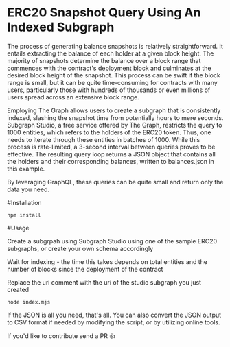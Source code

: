# ERC20 Snapshot Query Using An Indexed Subgraph

The process of generating balance snapshots is relatively straightforward. It entails extracting the balance of each holder at a given block height. The majority of snapshots determine the balance over a block range that commences with the contract's deployment block and culminates at the desired block height of the snapshot. This process can be swift if the block range is small, but it can be quite time-consuming for contracts with many users, particularly those with hundreds of thousands or even millions of users spread across an extensive block range.

Employing The Graph allows users to create a subgraph that is consistently indexed, slashing the snapshot time from potentially hours to mere seconds. Subgraph Studio, a free service offered by The Graph, restricts the query to 1000 entities, which refers to the holders of the ERC20 token. Thus, one needs to iterate through these entities in batches of 1000. While this process is rate-limited, a 3-second interval between queries proves to be effective. The resulting query loop returns a JSON object that contains all the holders and their corresponding balances, written to balances.json in this example.

By leveraging GraphQL, these queries can be quite small and return only the data you need.

#Installation

```shell
npm install
```

#Usage

Create a subgrpah using Subgraph Studio using one of the sample ERC20 subgraphs, or create your own schema accordingly 

Wait for indexing - the time this takes depends on total entities and the number of blocks since the deployment of the contract

Replace the uri comment with the uri of the studio subgraph you just created

```shell
node index.mjs
```

If the JSON is all you need, that's all. You can also convert the JSON output to CSV format if needed by modifying the script, or by utilizing online tools.

If you'd like to contribute send a PR 👍
